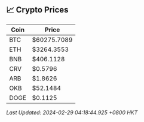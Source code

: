 ## 📈 Crypto Prices

| Coin | Price |
| ---- | ----- |
| BTC | $60275.7089 |
| ETH | $3264.3553 |
| BNB | $406.1128 |
| CRV | $0.5796 |
| ARB | $1.8626 |
| OKB | $52.1484 |
| DOGE | $0.1125 |

_Last Updated: 2024-02-29 04:18:44.925 +0800 HKT_